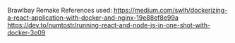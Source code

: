 Brawlbay Remake
References used:
https://medium.com/swlh/dockerizing-a-react-application-with-docker-and-nginx-19e88ef8e99a
https://dev.to/numtostr/running-react-and-node-js-in-one-shot-with-docker-3o09